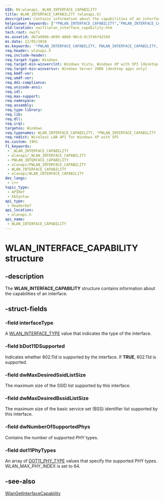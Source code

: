 ```yaml
---
UID: NS:wlanapi._WLAN_INTERFACE_CAPABILITY
title: WLAN_INTERFACE_CAPABILITY (wlanapi.h)
description: Contains information about the capabilities of an interface.
helpviewer_keywords: ["*PWLAN_INTERFACE_CAPABILITY","PWLAN_INTERFACE_CAPABILITY","PWLAN_INTERFACE_CAPABILITY structure pointer [NativeWIFI]","WLAN_INTERFACE_CAPABILITY","WLAN_INTERFACE_CAPABILITY structure [NativeWIFI]","nwifi.wlan_interface_capability","wlanapi/PWLAN_INTERFACE_CAPABILITY","wlanapi/WLAN_INTERFACE_CAPABILITY"]
old-location: nwifi\wlan_interface_capability.htm
tech.root: nwifi
ms.assetid: db7a9066-d699-4860-90cd-dc3f4bf42549
ms.date: 12/05/2018
ms.keywords: '*PWLAN_INTERFACE_CAPABILITY, PWLAN_INTERFACE_CAPABILITY, PWLAN_INTERFACE_CAPABILITY structure pointer [NativeWIFI], WLAN_INTERFACE_CAPABILITY, WLAN_INTERFACE_CAPABILITY structure [NativeWIFI], nwifi.wlan_interface_capability, wlanapi/PWLAN_INTERFACE_CAPABILITY, wlanapi/WLAN_INTERFACE_CAPABILITY'
req.header: wlanapi.h
req.include-header: 
req.target-type: Windows
req.target-min-winverclnt: Windows Vista, Windows XP with SP3 [desktop apps only]
req.target-min-winversvr: Windows Server 2008 [desktop apps only]
req.kmdf-ver: 
req.umdf-ver: 
req.ddi-compliance: 
req.unicode-ansi: 
req.idl: 
req.max-support: 
req.namespace: 
req.assembly: 
req.type-library: 
req.lib: 
req.dll: 
req.irql: 
targetos: Windows
req.typenames: WLAN_INTERFACE_CAPABILITY, *PWLAN_INTERFACE_CAPABILITY
req.redist: Wireless LAN API for Windows XP with SP2
ms.custom: 19H1
f1_keywords:
 - _WLAN_INTERFACE_CAPABILITY
 - wlanapi/_WLAN_INTERFACE_CAPABILITY
 - PWLAN_INTERFACE_CAPABILITY
 - wlanapi/PWLAN_INTERFACE_CAPABILITY
 - WLAN_INTERFACE_CAPABILITY
 - wlanapi/WLAN_INTERFACE_CAPABILITY
dev_langs:
 - c++
topic_type:
 - APIRef
 - kbSyntax
api_type:
 - HeaderDef
api_location:
 - wlanapi.h
api_name:
 - WLAN_INTERFACE_CAPABILITY
---
```


# WLAN_INTERFACE_CAPABILITY structure


## -description

The <b>WLAN_INTERFACE_CAPABILITY</b> structure contains information about the capabilities of an interface.

## -struct-fields

### -field interfaceType

A <a href="https://docs.microsoft.com/windows/desktop/api/wlanapi/ne-wlanapi-wlan_interface_type">WLAN_INTERFACE_TYPE</a> value that indicates the type of the interface.

### -field bDot11DSupported

Indicates whether 802.11d is supported by the interface.  If <b>TRUE</b>, 802.11d is supported.

### -field dwMaxDesiredSsidListSize

The maximum size of the SSID list supported by this interface.

### -field dwMaxDesiredBssidListSize

The maximum size of the basic service set (BSS) identifier list supported by this interface.

### -field dwNumberOfSupportedPhys

Contains the number of supported PHY types.

### -field dot11PhyTypes

An array of <a href="https://docs.microsoft.com/windows/desktop/NativeWiFi/dot11-phy-type">DOT11_PHY_TYPE</a> values that specify the supported PHY types. WLAN_MAX_PHY_INDEX is set to 64.

## -see-also

<a href="https://docs.microsoft.com/windows/desktop/api/wlanapi/nf-wlanapi-wlangetinterfacecapability">WlanGetInterfaceCapability</a>

